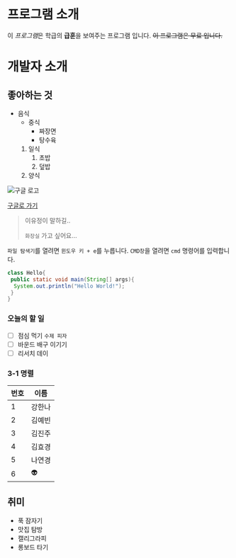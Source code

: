 # 프로그램 소개
이 *프로그램*은 학급의 **급훈**을 보여주는 프로그램 입니다.
~~이 프로그램은 무료 입니다.~~

# 개발자 소개

## 좋아하는 것
* 음식
  * 중식
    * 짜장면
    * 탕수육
  1. 일식
     1. 초밥
     1. 덮밥
  1. 양식
  
![구글 로고](https://www.google.com/images/branding/googlelogo/2x/googlelogo_color_272x92dp.png)

[구글로 가기](https://google.co.kr/)

> 이유정이 말하길..
>
> `화장실` 가고 싶어요...
>

`파일 탐색기`를 열려면 `윈도우 키 + e`를 누릅니다.
`CMD창`을 열려면 `cmd` 명령어를 입력합니다.

```java
class Hello{
 public static void main(String[] args){
  System.out.println("Hello World!");
 }
}
```

### 오늘의 할 일
- [ ] 점심 먹기 `수제 피자`
- [ ] 바운드 배구 이기기
- [ ] 리서치 데이 

### 3-1 명렬
번호 | 이름
-----|----
1|강한나
2|김예빈
3|김진주
4|김효경
5|나연경
6|:alien:


## 취미
* 푹 잠자기
* 맛집 탐방
* 캘리그라피
* 롱보드 타기


